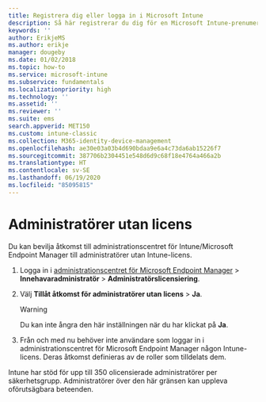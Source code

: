 ```yaml
---
title: Registrera dig eller logga in i Microsoft Intune
description: Så här registrerar du dig för en Microsoft Intune-prenumeration, eller loggar in för att starta din prenumeration.
keywords: ''
author: ErikjeMS
ms.author: erikje
manager: dougeby
ms.date: 01/02/2018
ms.topic: how-to
ms.service: microsoft-intune
ms.subservice: fundamentals
ms.localizationpriority: high
ms.technology: ''
ms.assetid: ''
ms.reviewer: ''
ms.suite: ems
search.appverid: MET150
ms.custom: intune-classic
ms.collection: M365-identity-device-management
ms.openlocfilehash: ae30e03a03b4d690bdaa9e6a4c73da6ab15226f7
ms.sourcegitcommit: 387706b2304451e548d6d9c68f18e4764a466a2b
ms.translationtype: HT
ms.contentlocale: sv-SE
ms.lasthandoff: 06/19/2020
ms.locfileid: "85095815"
---
```

# <a name="unlicensed-admins"></a>Administratörer utan licens

Du kan bevilja åtkomst till administrationscentret för Intune/Microsoft Endpoint Manager till administratörer utan Intune-licens.

1. Logga in i [administrationscentret för Microsoft Endpoint Manager](https://go.microsoft.com/fwlink/?linkid=2109431) > **Innehavaradministratör** > **Administratörslicensiering**.
2. Välj **Tillåt åtkomst för administratörer utan licens** > **Ja**.
    >[!WARNING]
    >Du kan inte ångra den här inställningen när du har klickat på **Ja**.

3. Från och med nu behöver inte användare som loggar in i administrationscentret för Microsoft Endpoint Manager någon Intune-licens. Deras åtkomst definieras av de roller som tilldelats dem.

Intune har stöd för upp till 350 olicensierade administratörer per säkerhetsgrupp. Administratörer över den här gränsen kan uppleva oförutsägbara beteenden.




